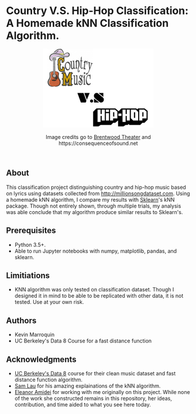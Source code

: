 # Country V.S. Hip-Hop Classification: <br>A Homemade kNN Classification Algorithm.

<p align="center">
<img src="https://github.com/kamcbk/GeneralProjects/blob/master/Country%20V.S.Hip-Hop%20Classification/countryvshiphopimg.png", width="60%" height="60%">
</p>
<p align="center">
  Image credits go to <a href="https://www.brentwood-theatre.co.uk" >Brentwood Theater</a> and https://consequenceofsound.net
</p>
<br>

## About
This classification project distinguishing country and hip-hop music based on lyrics using datasets collected from http://millionsongdataset.com. Using a homemade kNN algorithm, I compare my results with [Sklearn](https://scikit-learn.org/stable/)'s kNN package. Though not entirely shown, through multiple trials, my analysis was able conclude that my algorithm produce similar results to Sklearn's. 

## Prerequisites
* Python 3.5+.
* Able to run Jupyter notebooks with numpy, matplotlib, pandas, and sklearn.

## Limitiations
* KNN algorithm was only tested on classification dataset. Though I designed it in mind to be able to be replicated with other data, it is not tested. Use at your own risk.

## Authors
* Kevin Marroquin
* UC Berkeley's Data 8 Course for a fast distance function

## Acknowledgments
- [UC Berkeley's Data 8](http://data8.org/su17/) course for their clean music dataset and fast distance function algorithm.
- [Sam Lau](https://www.samlau.me) for his amazing explainations of the kNN algorithm.
- [Eleanor Amidei](https://www.linkedin.com/in/eleanoramidei/) for working with me originally on this project. While none of the work she constructed remains in this repository, her ideas, contribution, and time aided to what you see here today.

